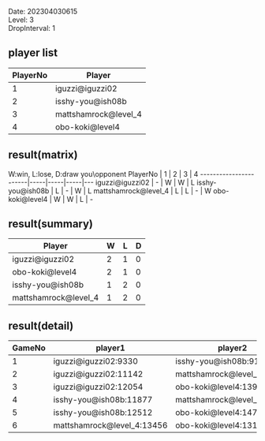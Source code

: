 Date: 202304030615  
Level: 3  
DropInterval: 1  
## player list
PlayerNo  |  Player
----------|----------------------
1         |  iguzzi@iguzzi02
2         |  isshy-you@ish08b
3         |  mattshamrock@level_4
4         |  obo-koki@level4
## result(matrix)
W:win, L:lose, D:draw
you\opponent PlayerNo  |  1  |  2  |  3  |  4
-----------------------|-----|-----|-----|---
iguzzi@iguzzi02        |  -  |  W  |  W  |  L
isshy-you@ish08b       |  L  |  -  |  W  |  L
mattshamrock@level_4   |  L  |  L  |  -  |  W
obo-koki@level4        |  W  |  W  |  L  |  -
## result(summary)
Player                |  W  |  L  |  D
----------------------|-----|-----|---
iguzzi@iguzzi02       |  2  |  1  |  0
obo-koki@level4       |  2  |  1  |  0
isshy-you@ish08b      |  1  |  2  |  0
mattshamrock@level_4  |  1  |  2  |  0
## result(detail)
GameNo  |  player1                     |  player2
--------|------------------------------|----------------------------
1       |  iguzzi@iguzzi02:9330        |  isshy-you@ish08b:9108
2       |  iguzzi@iguzzi02:11142       |  mattshamrock@level_4:9774
3       |  iguzzi@iguzzi02:12054       |  obo-koki@level4:13930
4       |  isshy-you@ish08b:11877      |  mattshamrock@level_4:11417
5       |  isshy-you@ish08b:12512      |  obo-koki@level4:14739
6       |  mattshamrock@level_4:13456  |  obo-koki@level4:13163
